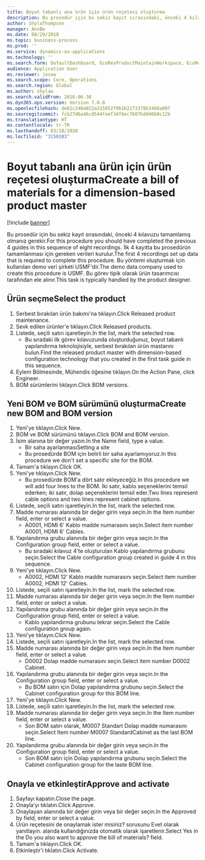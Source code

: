 ```yaml
---
title: Boyut tabanlı ana ürün için ürün reçetesi oluşturma
description: Bu prosedür için bu sekiz kayıt sırasındaki, önceki 4 kılavuzu tamamlamış olmanız gerekir.
author: ShylaThompson
manager: AnnBe
ms.date: 08/29/2018
ms.topic: business-process
ms.prod: ''
ms.service: dynamics-ax-applications
ms.technology: ''
ms.search.form: DefaultDashboard, EcoResProductMaintainWorkspace, EcoResProductOpenCasesFormPart, EcoResProductDetailsExtended, BOMConsistOf, BOMTable, InventItemIdLookupSimple, HcmWorkerLookUp
audience: Application User
ms.reviewer: josaw
ms.search.scope: Core, Operations
ms.search.region: Global
ms.author: shylaw
ms.search.validFrom: 2016-06-30
ms.dyn365.ops.version: Version 7.0.0
ms.openlocfilehash: de62c246e022a315852f9b1b21f3378b3408a00f
ms.sourcegitcommit: fcb27d6a46cd544feef34f6ec7607bdd46b0c12b
ms.translationtype: HT
ms.contentlocale: tr-TR
ms.lasthandoff: 03/18/2020
ms.locfileid: "3150183"
---
```

# <a name="create-a-bill-of-materials-for-a-dimension-based-product-master"></a><span data-ttu-id="183fc-103">Boyut tabanlı ana ürün için ürün reçetesi oluşturma</span><span class="sxs-lookup"><span data-stu-id="183fc-103">Create a bill of materials for a dimension-based product master</span></span>

[!include [banner](../../includes/banner.md)]

<span data-ttu-id="183fc-104">Bu prosedür için bu sekiz kayıt sırasındaki, önceki 4 kılavuzu tamamlamış olmanız gerekir.</span><span class="sxs-lookup"><span data-stu-id="183fc-104">For this procedure you should have completed the previous 4 guides in this sequence of eight recordings.</span></span> <span data-ttu-id="183fc-105">İlk 4 kayıtta bu prosedürün tamamlanması için gereken verileri kurulur.</span><span class="sxs-lookup"><span data-stu-id="183fc-105">The first 4 recordings set up data that is required to complete this procedure.</span></span> <span data-ttu-id="183fc-106">Bu yöntemi oluşturmak için kullanılan demo veri şirketi USMF'dir.</span><span class="sxs-lookup"><span data-stu-id="183fc-106">The demo data company used to create this procedure is USMF.</span></span> <span data-ttu-id="183fc-107">Bu görev tipik olarak ürün tasarımcısı tarafından ele alınır.</span><span class="sxs-lookup"><span data-stu-id="183fc-107">This task is typically handled by the product designer.</span></span>


## <a name="select-the-product"></a><span data-ttu-id="183fc-108">Ürün seçme</span><span class="sxs-lookup"><span data-stu-id="183fc-108">Select the product</span></span>
1. <span data-ttu-id="183fc-109">Serbest bırakılan ürün bakımı'na tıklayın.</span><span class="sxs-lookup"><span data-stu-id="183fc-109">Click Released product maintenance.</span></span>
2. <span data-ttu-id="183fc-110">Sevk edilen ürünler'e tıklayın.</span><span class="sxs-lookup"><span data-stu-id="183fc-110">Click Released products.</span></span>
3. <span data-ttu-id="183fc-111">Listede, seçili satırı işaretleyin.</span><span class="sxs-lookup"><span data-stu-id="183fc-111">In the list, mark the selected row.</span></span>
    * <span data-ttu-id="183fc-112">Bu sıradaki ilk görev kılavuzunda oluşturduğunuz, boyut tabanlı yapılandırma teknolojisiyle, serbest bırakılan ürün mastarını bulun.</span><span class="sxs-lookup"><span data-stu-id="183fc-112">Find the released product master with dimension-based configuration technology that you created in the first task guide in this sequence.</span></span>  
4. <span data-ttu-id="183fc-113">Eylem Bölmesinde, Mühendis öğesine tıklayın.</span><span class="sxs-lookup"><span data-stu-id="183fc-113">On the Action Pane, click Engineer.</span></span>
5. <span data-ttu-id="183fc-114">BOM sürümlerini tıklayın.</span><span class="sxs-lookup"><span data-stu-id="183fc-114">Click BOM versions.</span></span>

## <a name="create-new-bom-and-bom-version"></a><span data-ttu-id="183fc-115">Yeni BOM ve BOM sürümünü oluşturma</span><span class="sxs-lookup"><span data-stu-id="183fc-115">Create new BOM and BOM version</span></span>
1. <span data-ttu-id="183fc-116">Yeni'ye tıklayın.</span><span class="sxs-lookup"><span data-stu-id="183fc-116">Click New.</span></span>
2. <span data-ttu-id="183fc-117">BOM ve BOM sürümünü tıklayın.</span><span class="sxs-lookup"><span data-stu-id="183fc-117">Click BOM and BOM version.</span></span>
3. <span data-ttu-id="183fc-118">İsim alanına bir değer yazın.</span><span class="sxs-lookup"><span data-stu-id="183fc-118">In the Name field, type a value.</span></span>
    * <span data-ttu-id="183fc-119">Bir saha ayarlanması</span><span class="sxs-lookup"><span data-stu-id="183fc-119">Setting a site</span></span>  
    * <span data-ttu-id="183fc-120">Bu prosedürde BOM için belirli bir saha ayarlamıyoruz.</span><span class="sxs-lookup"><span data-stu-id="183fc-120">In this procedure we don't set a specific site for the BOM.</span></span>  
4. <span data-ttu-id="183fc-121">Tamam'a tıklayın.</span><span class="sxs-lookup"><span data-stu-id="183fc-121">Click OK.</span></span>
5. <span data-ttu-id="183fc-122">Yeni'ye tıklayın.</span><span class="sxs-lookup"><span data-stu-id="183fc-122">Click New.</span></span>
    * <span data-ttu-id="183fc-123">Bu prosedürde BOM'a dört satır ekleyeceğiz.</span><span class="sxs-lookup"><span data-stu-id="183fc-123">In this procedure we will add four lines to the BOM.</span></span> <span data-ttu-id="183fc-124">İki satır, kablo seçeneklerini temsil ederken; iki satır, dolap seçeneklerini temsil eder.</span><span class="sxs-lookup"><span data-stu-id="183fc-124">Two lines represent cable options and two lines represent cabinet options.</span></span>  
6. <span data-ttu-id="183fc-125">Listede, seçili satırı işaretleyin.</span><span class="sxs-lookup"><span data-stu-id="183fc-125">In the list, mark the selected row.</span></span>
7. <span data-ttu-id="183fc-126">Madde numarası alanında bir değer girin veya seçin.</span><span class="sxs-lookup"><span data-stu-id="183fc-126">In the Item number field, enter or select a value.</span></span>
    * <span data-ttu-id="183fc-127">A0001, HDMI 6' Kablo madde numarasını seçin.</span><span class="sxs-lookup"><span data-stu-id="183fc-127">Select item number A0001, HDMI 6' Cables.</span></span>  
8. <span data-ttu-id="183fc-128">Yapılandırma grubu alanında bir değer girin veya seçin.</span><span class="sxs-lookup"><span data-stu-id="183fc-128">In the Configuration group field, enter or select a value.</span></span>
    * <span data-ttu-id="183fc-129">Bu sıradaki kılavuz 4'te oluşturulan Kablo yapılandırma grubunu seçin.</span><span class="sxs-lookup"><span data-stu-id="183fc-129">Select the Cable configuration group created in guide 4 in this sequence.</span></span>  
9. <span data-ttu-id="183fc-130">Yeni'ye tıklayın.</span><span class="sxs-lookup"><span data-stu-id="183fc-130">Click New.</span></span>
    * <span data-ttu-id="183fc-131">A0002, HDMI 12' Kablo madde numarasını seçin.</span><span class="sxs-lookup"><span data-stu-id="183fc-131">Select item number A0002, HDMI 12' Cables.</span></span>  
10. <span data-ttu-id="183fc-132">Listede, seçili satırı işaretleyin.</span><span class="sxs-lookup"><span data-stu-id="183fc-132">In the list, mark the selected row.</span></span>
11. <span data-ttu-id="183fc-133">Madde numarası alanında bir değer girin veya seçin.</span><span class="sxs-lookup"><span data-stu-id="183fc-133">In the Item number field, enter or select a value.</span></span>
12. <span data-ttu-id="183fc-134">Yapılandırma grubu alanında bir değer girin veya seçin.</span><span class="sxs-lookup"><span data-stu-id="183fc-134">In the Configuration group field, enter or select a value.</span></span>
    * <span data-ttu-id="183fc-135">Kablo yapılandırma grubunu tekrar seçin.</span><span class="sxs-lookup"><span data-stu-id="183fc-135">Select the Cable configuration group again.</span></span>  
13. <span data-ttu-id="183fc-136">Yeni'ye tıklayın.</span><span class="sxs-lookup"><span data-stu-id="183fc-136">Click New.</span></span>
14. <span data-ttu-id="183fc-137">Listede, seçili satırı işaretleyin.</span><span class="sxs-lookup"><span data-stu-id="183fc-137">In the list, mark the selected row.</span></span>
15. <span data-ttu-id="183fc-138">Madde numarası alanında bir değer girin veya seçin.</span><span class="sxs-lookup"><span data-stu-id="183fc-138">In the Item number field, enter or select a value.</span></span>
    * <span data-ttu-id="183fc-139">D0002 Dolap madde numarasını seçin.</span><span class="sxs-lookup"><span data-stu-id="183fc-139">Select item number D0002 Cabinet.</span></span>  
16. <span data-ttu-id="183fc-140">Yapılandırma grubu alanında bir değer girin veya seçin.</span><span class="sxs-lookup"><span data-stu-id="183fc-140">In the Configuration group field, enter or select a value.</span></span>
    * <span data-ttu-id="183fc-141">Bu BOM satırı için Dolap yapılandırma grubunu seçin.</span><span class="sxs-lookup"><span data-stu-id="183fc-141">Select the Cabinet configuration group for this BOM line.</span></span>  
17. <span data-ttu-id="183fc-142">Yeni'ye tıklayın.</span><span class="sxs-lookup"><span data-stu-id="183fc-142">Click New.</span></span>
18. <span data-ttu-id="183fc-143">Listede, seçili satırı işaretleyin.</span><span class="sxs-lookup"><span data-stu-id="183fc-143">In the list, mark the selected row.</span></span>
19. <span data-ttu-id="183fc-144">Madde numarası alanında bir değer girin veya seçin.</span><span class="sxs-lookup"><span data-stu-id="183fc-144">In the Item number field, enter or select a value.</span></span>
    * <span data-ttu-id="183fc-145">Son BOM satırı olarak, M0007 Standart Dolap madde numarasını seçin.</span><span class="sxs-lookup"><span data-stu-id="183fc-145">Select Item number M0007 StandardCabinet as the last BOM line.</span></span>  
20. <span data-ttu-id="183fc-146">Yapılandırma grubu alanında bir değer girin veya seçin.</span><span class="sxs-lookup"><span data-stu-id="183fc-146">In the Configuration group field, enter or select a value.</span></span>
    * <span data-ttu-id="183fc-147">Son BOM satırı için Dolap yapılandırma grubunu seçin.</span><span class="sxs-lookup"><span data-stu-id="183fc-147">Select the Cabinet configuration group for the laste BOM line.</span></span>  

## <a name="approve-and-activate"></a><span data-ttu-id="183fc-148">Onayla ve etkinleştir</span><span class="sxs-lookup"><span data-stu-id="183fc-148">Approve and activate</span></span>
1. <span data-ttu-id="183fc-149">Sayfayı kapatın.</span><span class="sxs-lookup"><span data-stu-id="183fc-149">Close the page.</span></span>
2. <span data-ttu-id="183fc-150">Onayla’yı tıklatın.</span><span class="sxs-lookup"><span data-stu-id="183fc-150">Click Approve.</span></span>
3. <span data-ttu-id="183fc-151">Onaylayan alanında bir değer girin veya bir değer seçin.</span><span class="sxs-lookup"><span data-stu-id="183fc-151">In the Approved by field, enter or select a value.</span></span>
4. <span data-ttu-id="183fc-152">Ürün reçetesini de onaylamak ister misiniz? sorusunu Evet olarak yanıtlayın. alanda kullandığınızda otomatik olarak işaretlenir.</span><span class="sxs-lookup"><span data-stu-id="183fc-152">Select Yes in the Do you also want to approve the bill of materials? field.</span></span>
5. <span data-ttu-id="183fc-153">Tamam'a tıklayın.</span><span class="sxs-lookup"><span data-stu-id="183fc-153">Click OK.</span></span>
6. <span data-ttu-id="183fc-154">Etkinleştir'i tıklatın.</span><span class="sxs-lookup"><span data-stu-id="183fc-154">Click Activate.</span></span>

